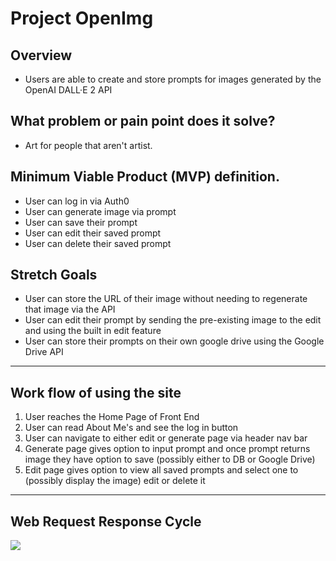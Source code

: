 # Project OpenImg

## Overview
- Users are able to create and store prompts for images generated by the OpenAI DALL·E 2 API

## What problem or pain point does it solve? 
- Art for people that aren't artist.

## Minimum Viable Product (MVP) definition. 

- User can log in via Auth0
- User can generate image via prompt
- User can save their prompt
- User can edit their saved prompt 
- User can delete their saved prompt

## Stretch Goals
- User can store the URL of their image without needing to regenerate that image via the API
- User can edit their prompt by sending the pre-existing image to the edit and using the built in edit feature
- User can store their prompts on their own google drive using the Google Drive API

-------------------------------------------------------------------------------------------------------------------------------------------------

## Work flow of using the site

1. User reaches the Home Page of Front End
2. User can read About Me's and see the log in button 
3. User can navigate to either edit or generate page via header nav bar
2. Generate page gives option to input prompt and once prompt returns image they have option to save (possibly either to DB or Google Drive)
3. Edit page gives option to view all saved prompts and select one to (possibly display the image) edit or delete it

-------------------------------------------------------------------------------------------------------------------------------------------------

## Web Request Response Cycle
<img src ="https://i.imgur.com/5fFizHI.png" />
